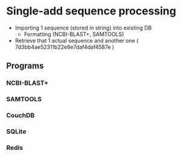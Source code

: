 # Single-add sequence processing

* Importing 1 sequence (stored in string) into existing DB
  *  Formatting (NCBI-BLAST+, SAMTOOLS)
* Retrieve that 1 actual sequence and another one ( 7d3bb4ae52311b22e8e7daf4daf4587e )

## Programs

### NCBI-BLAST+

### SAMTOOLS

### CouchDB

### SQLite

### Redis 



